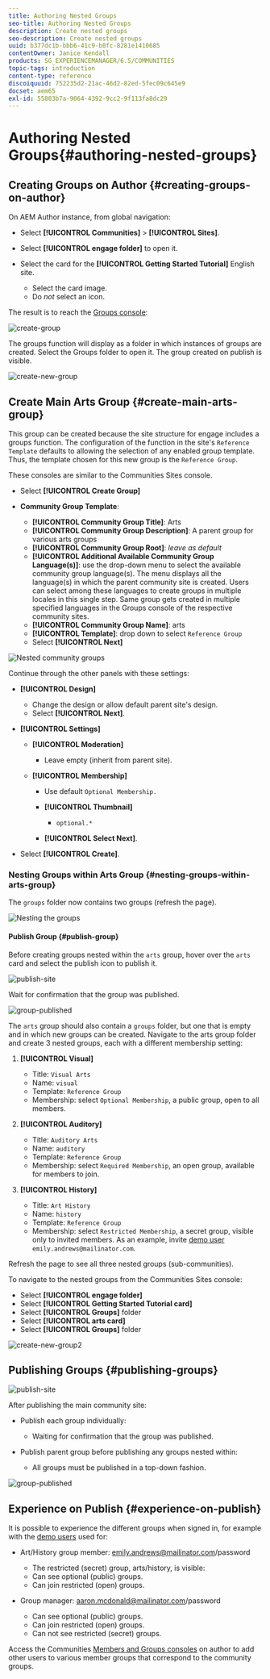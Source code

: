 ```yaml
---
title: Authoring Nested Groups
seo-title: Authoring Nested Groups
description: Create nested groups
seo-description: Create nested groups
uuid: b377dc1b-bbb6-41c9-b0fc-8281e1410685
contentOwner: Janice Kendall
products: SG_EXPERIENCEMANAGER/6.5/COMMUNITIES
topic-tags: introduction
content-type: reference
discoiquuid: 752235d2-21ac-46d2-82ed-5fec09c645e9
docset: aem65
exl-id: 55803b7a-9064-4392-9cc2-9f113fa8dc29
---
```

# Authoring Nested Groups{#authoring-nested-groups}

## Creating Groups on Author {#creating-groups-on-author}

On AEM Author instance, from global navigation:

* Select **[!UICONTROL Communities]** > **[!UICONTROL Sites]**.
* Select **[!UICONTROL engage folder]** to open it.
* Select the card for the **[!UICONTROL Getting Started Tutorial]** English site.

  * Select the card image.
  * Do *not* select an icon.

The result is to reach the [Groups console](/help/communities/groups.md):

![create-group](assets/create-group.png)

The groups function will display as a folder in which instances of groups are created. Select the Groups folder to open it. The group created on publish is visible.

![create-new-group](assets/create-new-group.png)

## Create Main Arts Group {#create-main-arts-group}

This group can be created because the site structure for engage includes a groups function. The configuration of the function in the site's `Reference Template` defaults to allowing the selection of any enabled group template. Thus, the template chosen for this new group is the `Reference Group`.

These consoles are similar to the Communities Sites console.

* Select **[!UICONTROL Create Group]**

* **Community Group Template**:

  * **[!UICONTROL Community Group Title]**: Arts
  * **[!UICONTROL Community Group Description]**: A parent group for various arts groups
  * **[!UICONTROL Community Group Root]**: *leave as default*
  * **[!UICONTROL Additional Available Community Group Language(s)]**: use the drop-down menu to select the available community group language(s). The menu displays all the language(s) in which the parent community site is created. Users can select among these languages to create groups in multiple locales in this single step. Same group gets created in multiple specified languages in the Groups console of the respective community sites.
  * **[!UICONTROL Community Group Name]**: arts
  * **[!UICONTROL Template]**: drop down to select `Reference Group`
  * Select **[!UICONTROL Next]**

![Nested community groups](assets/parent-to-nestedgroup.png)

Continue through the other panels with these settings:

* **[!UICONTROL Design]**

  * Change the design or allow default parent site's design.
  * Select **[!UICONTROL Next]**.

* **[!UICONTROL Settings]**

  * **[!UICONTROL Moderation]**

    * Leave empty (inherit from parent site).

  * **[!UICONTROL Membership]**

    * Use default `Optional Membership.`

    * **[!UICONTROL Thumbnail]**
      * `optional.*`

    * **[!UICONTROL Select Next]**.

* Select **[!UICONTROL Create]**.

### Nesting Groups within Arts Group {#nesting-groups-within-arts-group}

The `groups` folder now contains two groups (refresh the page).

![Nesting the groups](assets/create-community-group.png)

#### Publish Group {#publish-group}

Before creating groups nested within the `arts` group, hover over the `arts` card and select the publish icon to publish it.

![publish-site](assets/publish-site.png)

Wait for confirmation that the group was published.

![group-published](assets/group-published.png)

The `arts` group should also contain a `groups` folder, but one that is empty and in which new groups can be created. Navigate to the arts group folder and create 3 nested groups, each with a different membership setting:

1. **[!UICONTROL Visual]**

   * Title: `Visual Arts`
   * Name: `visual`
   * Template: `Reference Group`
   * Membership: select `Optional Membership`, a public group, open to all members.

1. **[!UICONTROL Auditory]**

   * Title: `Auditory Arts`
   * Name: `auditory`
   * Template: `Reference Group`
   * Membership: select `Required Membership`, an open group, available for members to join.

1. **[!UICONTROL History]**

   * Title: `Art History`
   * Name: `history`
   * Template: `Reference Group`
   * Membership: select `Restricted Membership`, a secret group, visible only to invited members. As an example, invite [demo user](/help/communities/tutorials.md#demo-users) `emily.andrews@mailinator.com`.

Refresh the page to see all three nested groups (sub-communities).

To navigate to the nested groups from the Communities Sites console:

* Select **[!UICONTROL engage folder]**
* Select **[!UICONTROL Getting Started Tutorial card]**
* Select **[!UICONTROL Groups]** folder
* Select **[!UICONTROL arts card]**
* Select **[!UICONTROL Groups]** folder

![create-new-group2](assets/create-new-group2.png)

## Publishing Groups {#publishing-groups}

![publish-site](assets/publish-site.png)

After publishing the main community site:

* Publish each group individually:

  * Waiting for confirmation that the group was published.

* Publish parent group before publishing any groups nested within:

  * All groups must be published in a top-down fashion.

![group-published](assets/group-published.png)

## Experience on Publish {#experience-on-publish}

It is possible to experience the different groups when signed in, for example with the [demo users](/help/communities/tutorials.md#demo-users) used for:

* Art/History group member: emily.andrews@mailinator.com/password
  * The restricted (secret) group, arts/history, is visible:
  * Can see optional (public) groups.
  * Can join restricted (open) groups.

* Group manager: aaron.mcdonald@mailinator.com/password

  * Can see optional (public) groups.
  * Can join restricted (open) groups.
  * Can not see restricted (secret) groups.

Access the Communities [Members and Groups consoles](/help/communities/members.md) on author to add other users to various member groups that correspond to the community groups.
